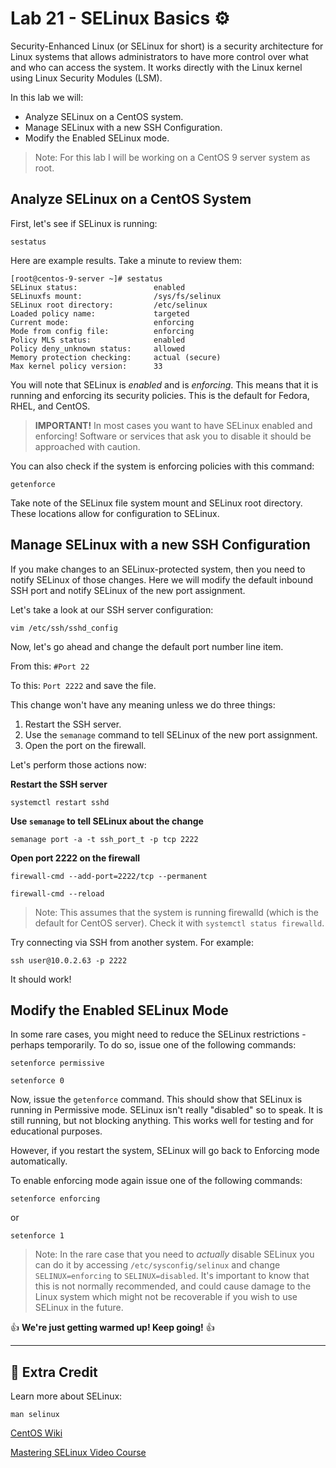 # Lab 21 - SELinux Basics ⚙️

Security-Enhanced Linux (or SELinux for short) is a security architecture for Linux systems that allows administrators to have more control over what and who can access the system. It works directly with the Linux kernel using Linux Security Modules (LSM).

In this lab we will:

- Analyze SELinux on a CentOS system.
- Manage SELinux with a new SSH Configuration.
- Modify the Enabled SELinux mode.

> Note: For this lab I will be working on a CentOS 9 server system as root.

## Analyze SELinux on a CentOS System

First, let's see if SELinux is running:

`sestatus`

Here are example results. Take a minute to review them:

```console
[root@centos-9-server ~]# sestatus
SELinux status:                 enabled
SELinuxfs mount:                /sys/fs/selinux
SELinux root directory:         /etc/selinux
Loaded policy name:             targeted
Current mode:                   enforcing
Mode from config file:          enforcing
Policy MLS status:              enabled
Policy deny_unknown status:     allowed
Memory protection checking:     actual (secure)
Max kernel policy version:      33
```

You will note that SELinux is *enabled* and is *enforcing*. This means that it is running and enforcing its security policies. This is the default for Fedora, RHEL, and CentOS.

> **IMPORTANT!** In most cases you want to have SELinux enabled and enforcing! Software or services that ask you to disable it should be approached with caution.

You can also check if the system is enforcing policies with this command:

`getenforce`

Take note of the SELinux file system mount and SELinux root directory. These locations allow for configuration to SELinux.

## Manage SELinux with a new SSH Configuration

If you make changes to an SELinux-protected system, then you need to notify SELinux of those changes. Here we will modify the default inbound SSH port and notify SELinux of the new port assignment.

Let's take a look at our SSH server configuration:

`vim /etc/ssh/sshd_config`

Now, let's go ahead and change the default port number line item.

From this: `#Port 22`

To this: `Port 2222` and save the file.

This change won't have any meaning unless we do three things:

1. Restart the SSH server.
2. Use the `semanage` command to tell SELinux of the new port assignment.
3. Open the port on the firewall.

Let's perform those actions now:

**Restart the SSH server**

`systemctl restart sshd`

**Use `semanage` to tell SELinux about the change**

`semanage port -a -t ssh_port_t -p tcp 2222`

**Open port 2222 on the firewall**

`firewall-cmd --add-port=2222/tcp --permanent`

`firewall-cmd --reload`

> Note: This assumes that the system is running firewalld (which is the default for CentOS server). Check it with `systemctl status firewalld`. 

Try connecting via SSH from another system. For example:

`ssh user@10.0.2.63 -p 2222`

It should work!

## Modify the Enabled SELinux Mode

In some rare cases, you might need to reduce the SELinux restrictions - perhaps temporarily. To do so, issue one of the following commands:

`setenforce permissive`

`setenforce 0`

Now, issue the `getenforce` command. This should show that SELinux is running in Permissive mode. SELinux isn't really "disabled" so to speak. It is still running, but not blocking anything. This works well for testing and for educational purposes.

However, if you restart the system, SELinux will go back to Enforcing mode automatically.

To enable enforcing mode again issue one of the following commands:

`setenforce enforcing`

or

`setenforce 1`

> Note: In the rare case that you need to *actually* disable SELinux you can do it by accessing `/etc/sysconfig/selinux` and change `SELINUX=enforcing` to `SELINUX=disabled`. It's important to know that this is not normally recommended, and could cause damage to the Linux system which might not be recoverable if you wish to use SELinux in the future.

👍 **We're just getting warmed up! Keep going!** 👍

---

## 📃 Extra Credit

Learn more about SELinux:

`man selinux`

[CentOS Wiki](<https://wiki.centos.org/HowTos(2f)SELinux.html>)

[Mastering SELinux Video Course](<https://learning.oreilly.com/course/mastering-security-enhanced-linux/9780138282691/>)
